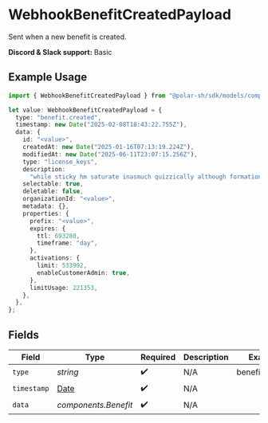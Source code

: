 # WebhookBenefitCreatedPayload

Sent when a new benefit is created.

**Discord & Slack support:** Basic

## Example Usage

```typescript
import { WebhookBenefitCreatedPayload } from "@polar-sh/sdk/models/components/webhookbenefitcreatedpayload.js";

let value: WebhookBenefitCreatedPayload = {
  type: "benefit.created",
  timestamp: new Date("2025-02-08T18:43:22.755Z"),
  data: {
    id: "<value>",
    createdAt: new Date("2025-01-16T07:13:19.224Z"),
    modifiedAt: new Date("2025-06-11T23:07:15.256Z"),
    type: "license_keys",
    description:
      "while sticky hm saturate inasmuch quizzically although formation helpful",
    selectable: true,
    deletable: false,
    organizationId: "<value>",
    metadata: {},
    properties: {
      prefix: "<value>",
      expires: {
        ttl: 693280,
        timeframe: "day",
      },
      activations: {
        limit: 533992,
        enableCustomerAdmin: true,
      },
      limitUsage: 221353,
    },
  },
};
```

## Fields

| Field                                                                                         | Type                                                                                          | Required                                                                                      | Description                                                                                   | Example                                                                                       |
| --------------------------------------------------------------------------------------------- | --------------------------------------------------------------------------------------------- | --------------------------------------------------------------------------------------------- | --------------------------------------------------------------------------------------------- | --------------------------------------------------------------------------------------------- |
| `type`                                                                                        | *string*                                                                                      | :heavy_check_mark:                                                                            | N/A                                                                                           | benefit.created                                                                               |
| `timestamp`                                                                                   | [Date](https://developer.mozilla.org/en-US/docs/Web/JavaScript/Reference/Global_Objects/Date) | :heavy_check_mark:                                                                            | N/A                                                                                           |                                                                                               |
| `data`                                                                                        | *components.Benefit*                                                                          | :heavy_check_mark:                                                                            | N/A                                                                                           |                                                                                               |
